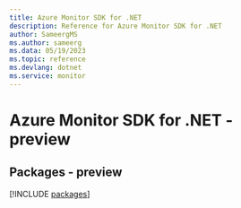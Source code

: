```yaml
---
title: Azure Monitor SDK for .NET
description: Reference for Azure Monitor SDK for .NET
author: SameergMS
ms.author: sameerg
ms.data: 05/19/2023
ms.topic: reference
ms.devlang: dotnet
ms.service: monitor
---
```

# Azure Monitor SDK for .NET - preview
## Packages - preview
[!INCLUDE [packages](monitor-index.md)]